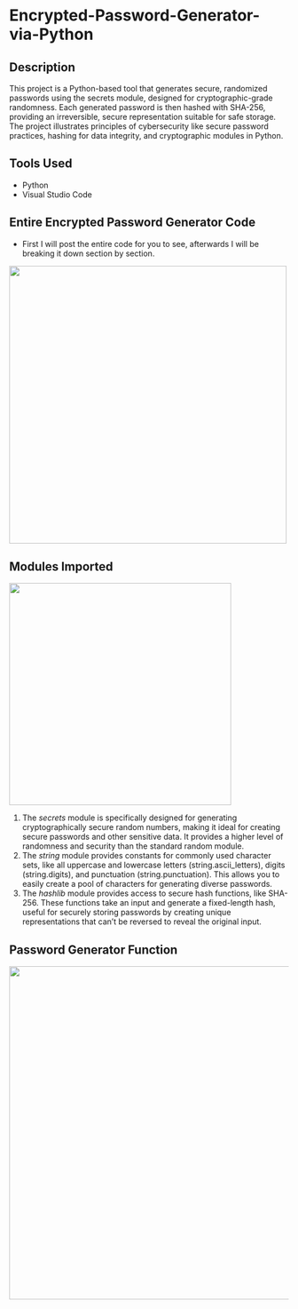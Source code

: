 # Encrypted-Password-Generator-via-Python
## Description
This project is a Python-based tool that generates secure, randomized passwords using the secrets module, designed for cryptographic-grade randomness. Each generated password is then hashed with SHA-256, providing an irreversible, secure representation suitable for safe storage. The project illustrates principles of cybersecurity like secure password practices, hashing for data integrity, and cryptographic modules in Python.
## Tools Used
* Python
* Visual Studio Code
## Entire Encrypted Password Generator Code
* First I will post the entire code for you to see, afterwards I will be breaking it down section by section.
<img src="https://github.com/user-attachments/assets/9c833912-0d3b-4404-8f6d-9649ee886ce4" width=500>

## Modules Imported

<img src="https://github.com/user-attachments/assets/10538c8f-25ab-49e8-a999-7159f0891f12" width=400>

1. The *secrets* module is specifically designed for generating cryptographically secure random numbers, making it ideal for creating secure passwords and other sensitive data. It provides a higher level of randomness and security than the standard random module.
2. The *string* module provides constants for commonly used character sets, like all uppercase and lowercase letters (string.ascii_letters), digits (string.digits), and punctuation (string.punctuation). This allows you to easily create a pool of characters for generating diverse passwords.
3. The *hashlib* module provides access to secure hash functions, like SHA-256. These functions take an input and generate a fixed-length hash, useful for securely storing passwords by creating unique representations that can’t be reversed to reveal the original input.

## Password Generator Function

<img src="https://github.com/user-attachments/assets/18908f6f-18d3-4ce2-a31f-ab57b2b036f4" width=600>
